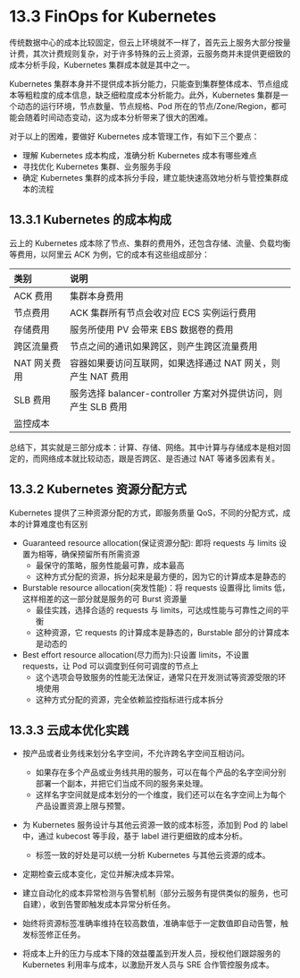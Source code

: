 # 13.3 FinOps for Kubernetes

传统数据中心的成本比较固定，但云上环境就不一样了，首先云上服务大部分按量计费，其次计费规则复杂，对于许多特殊的云上资源，云服务商并未提供更细致的成本分析手段，Kubernetes 集群成本就是其中之一。

Kubernetes 集群本身并不提供成本拆分能力，只能查到集群整体成本、节点组成本等粗粒度的成本信息，缺乏细粒度成本分析能力。此外，Kubernetes 集群是一个动态的运行环境，节点数量、节点规格、Pod 所在的节点/Zone/Region，都可能会随着时间动态变动，这为成本分析带来了很大的困难。

对于以上的困难，要做好 Kubernetes 成本管理工作，有如下三个要点：

- 理解 Kubernetes 成本构成，准确分析 Kubernetes 成本有哪些难点
- 寻找优化 Kubernetes 集群、业务服务手段
- 确定 Kubernetes 集群的成本拆分手段，建立能快速高效地分析与管控集群成本的流程


## 13.3.1 Kubernetes 的成本构成

云上的 Kubernetes 成本除了节点、集群的费用外，还包含存储、流量、负载均衡等费用，以阿里云 ACK 为例，它的成本有这些组成部分：

|类别|说明|
|:--|:--|
| ACK 费用 | 集群本身费用|
| 节点费用 | ACK 集群所有节点会收对应 ECS 实例运行费用 |
| 存储费用 | 服务所使用 PV 会带来 EBS 数据卷的费用|
| 跨区流量费 | 节点之间的通讯如果跨区，则产生跨区流量费用|
| NAT 网关费用 | 容器如果要访问互联网，如果选择通过 NAT 网关，则产生 NAT 费用|
| SLB 费用 | 服务选择 balancer-controller 方案对外提供访问，则产生 SLB 费用|
| 监控成本 | |

总结下，其实就是三部分成本：计算、存储、网络。其中计算与存储成本是相对固定的，而网络成本就比较动态，跟是否跨区、是否通过 NAT 等诸多因素有关。

## 13.3.2 Kubernetes 资源分配方式

Kubernetes 提供了三种资源分配的方式，即服务质量 QoS，不同的分配方式，成本的计算难度也有区别

- Guaranteed resource allocation(保证资源分配): 即将 requests 与 limits 设置为相等，确保预留所有所需资源
	- 最保守的策略，服务性能最可靠，成本最高
	- 这种方式分配的资源，拆分起来是最方便的，因为它的计算成本是静态的
- Burstable resource allocation(突发性能)：将 requests 设置得比 limits 低，这样相差的这一部分就是服务的可 Burst 资源量
	- 最佳实践，选择合适的 requests 与 limits，可达成性能与可靠性之间的平衡
	- 这种资源，它 requests 的计算成本是静态的，Burstable 部分的计算成本是动态的
- Best effort resource allocation(尽力而为):只设置 limits，不设置 requests，让 Pod 可以调度到任何可调度的节点上
	- 这个选项会导致服务的性能无法保证，通常只在开发测试等资源受限的环境使用
	- 这种方式分配的资源，完全依赖监控指标进行成本拆分

##  13.3.3 云成本优化实践

- 按产品或者业务线来划分名字空间，不允许跨名字空间互相访问。
	- 如果存在多个产品或业务线共用的服务，可以在每个产品的名字空间分别部署一个副本，并把它们当成不同的服务来处理。
	- 这样名字空间就是成本划分的一个维度，我们还可以在名字空间上为每个产品设置资源上限与预警。

- 为 Kubernetes 服务设计与其他云资源一致的成本标签，添加到 Pod 的 label 中，通过 kubecost 等手段，基于 label 进行更细致的成本分析。
	- 标签一致的好处是可以统一分析 Kubernetes 与其他云资源的成本。
- 定期检查云成本变化，定位并解决成本异常。
- 建立自动化的成本异常检测与告警机制（部分云服务有提供类似的服务，也可自建），收到告警即触发成本异常分析任务。
- 始终将资源标签准确率维持在较高数值，准确率低于一定数值即自动告警，触发标签修正任务。
- 将成本上升的压力与成本下降的效益覆盖到开发人员，授权他们跟踪服务的 Kubernetes 利用率与成本，以激励开发人员与 SRE 合作管控服务成本。


